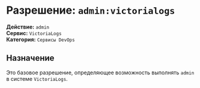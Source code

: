 # Разрешение: `admin:victorialogs`

**Действие:** `admin`  
**Сервис:** `VictoriaLogs`  
**Категория:** `Сервисы DevOps`

## Назначение
Это базовое разрешение, определяющее возможность выполнять `admin` в системе `VictoriaLogs`.
